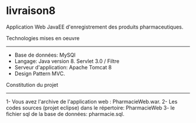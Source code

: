 # livraison8
Application Web JavaEE d'enregistrement des produits pharmaceutiques.

Technologies mises en oeuvre
**************************************************************
- Base de données: MySQl
- Langage: Java version 8. Servlet 3.0 / Filtre
- Serveur d'application: Apache Tomcat 8
- Design Pattern MVC.

Constitution du projet
*****************************************************************
1- Vous avez l'archive de l'application web : PharmacieWeb.war.
2- Les codes sources (projet eclipse) dans le répertoire: PharmacieWeb
3- le fichier sql de la base de données: pharmacie.sql.

